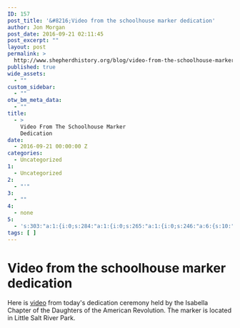 ```yaml
---
ID: 157
post_title: '&#8216;Video from the schoolhouse marker dedication'
author: Jon Morgan
post_date: 2016-09-21 02:11:45
post_excerpt: ""
layout: post
permalink: >
  http://www.shepherdhistory.org/blog/video-from-the-schoolhouse-marker-dedication/
published: true
wide_assets:
  - ""
custom_sidebar:
  - ""
otw_bm_meta_data:
  - ""
title:
  - >
    Video From The Schoolhouse Marker
    Dedication
date:
  - 2016-09-21 00:00:00 Z
categories:
  - Uncategorized
1:
  - Uncategorized
2:
  - "'"
3:
  - ""
4:
  - none
5:
  - 's:303:"a:1:{i:0;s:284:"a:1:{i:0;s:265:"a:1:{i:0;s:246:"a:6:{s:10:"media_type";s:7:"youtube";s:11:"youtube_url";s:83:"https://www.youtube.com/watch?v=jqiMETm9g5E&list=PLSbhwjokavQEea0fKsJjXpRc026WZUlez";s:9:"vimeo_url";s:0:"";s:14:"soundcloud_url";s:0:"";s:7:"img_url";s:0:"";s:10:"slider_url";s:0:"";}";}";}";}";'
tags: [ ]
---
```

# Video from the schoolhouse marker dedication
Here is [video](https://www.youtube.com/watch?v=jqiMETm9g5E&amp;list=PLSbhwjokavQEea0fKsJjXpRc026WZUlez) from today's dedication ceremony held by the Isabella Chapter of the Daughters of the American Revolution. The marker is located in Little Salt River Park.